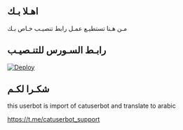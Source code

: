 ## اهـلا بـك
مـن هـنا تستطيـع عمـل رابط تنصيـب خـاص بـك

## رابـط السـورس للتنـصيـب

[![Deploy](https://www.herokucdn.com/deploy/button.svg)](https://heroku.com/deploy?template=https://github.com/tonyhereebot/jmthon)

## شكـرا لكـم 


this userbot is import of catuserbot and translate to arabic

https://t.me/catuserbot_support
